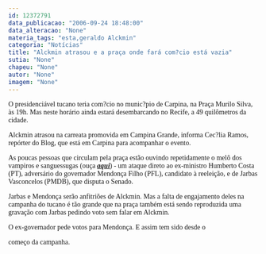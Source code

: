 ```yaml
---
id: 12372791
data_publicacao: "2006-09-24 18:48:00"
data_alteracao: "None"
materia_tags: "esta,geraldo Alckmin"
categoria: "Notícias"
title: "Alckmin atrasou e a praça onde fará com?cio está vazia"
sutia: "None"
chapeu: "None"
autor: "None"
imagem: "None"
---
```

<p><P><FONT face=Verdana>O presidenciável tucano teria com?cio no munic?pio de Carpina, na Praça Murilo Silva, às 19h. Mas neste horário ainda estará desembarcando no Recife, a 49 quilômetros da cidade.</FONT></P></p>
<p><P><FONT face=Verdana>Alckmin atrasou na carreata promovida em Campina Grande, informa Cec?lia Ramos, repórter do Blog, que está em Carpina para acompanhar o evento. </FONT></P></p>
<p><P><FONT face=Verdana>As poucas pessoas que circulam pela praça estão ouvindo repetidamente o melô dos vampiros e sanguessugas (ouça <STRONG><EM><A href=\"https://jc3.uol.com.br/blogs/jc/2006/09/09/index.php#1302\" target=_blank>aqui</A></EM></STRONG>) - um ataque direto ao ex-ministro Humberto Costa (PT), adversário do governador Mendonça Filho (PFL), candidato à reeleição, e de Jarbas Vasconcelos (PMDB), que disputa o Senado.</FONT></P></p>
<p><P><FONT face=Verdana>Jarbas e Mendonça serão anfitriões de Alckmin. Mas a falta de engajamento deles na campanha do tucano é tão grande que na praça também está sendo reproduzida uma gravação com Jarbas pedindo voto sem falar em Alckmin.</FONT></P></p>
<p><P><FONT face=Verdana>O ex-governador pede votos para Mendonça. E assim tem sido desde o</p>
<p> começo da campanha.</FONT></P> </p>
